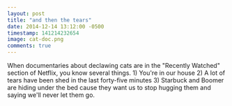 ```yaml
---
layout: post
title: "and then the tears"
date: 2014-12-14 13:12:00 -0500
timestamp: 141214232654
image: cat-doc.png 
comments: true
---
```


When documentaries about declawing cats are in the "Recently Watched" section of Netflix, you know several things. 1) You're in our house 2) A lot of tears have been shed in the last forty-five minutes 3) Starbuck and Boomer are hiding under the bed cause they want us to stop hugging them and saying we'll never let them go.
